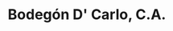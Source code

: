 ---
title: "Bodegón D' Carlo, C.A."
url: /ciudad-guayana-puerto-ordaz/bodegon-d-carlo-c-a/
shop: alcohol
---
